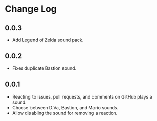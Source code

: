 # Change Log

## 0.0.3

- Add Legend of Zelda sound pack.

## 0.0.2

- Fixes duplicate Bastion sound.

## 0.0.1

- Reacting to issues, pull requests, and comments on GitHub plays a sound.
- Choose between D.Va, Bastion, and Mario sounds.
- Allow disabling the sound for removing a reaction.
